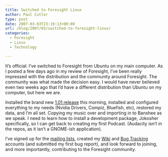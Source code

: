 ```yaml
---
title: Switched to Foresight Linux
author: Paul Cutler
type: post
date: 2007-03-03T23:19:13+00:00
url: /blog/2007/03/switched-to-foresight-linux/
categories:
  - Foresight
  - Linux
  - Technology

---
```

It&#8217;s official: I&#8217;ve switched to Foresight from Ubuntu on my main computer. As I posted a few days ago in my review of Foresight, I&#8217;ve been really impressed with the distribution and the community around Foresight. The community was what made the decision easy. I would have never believed even two weeks ago that I&#8217;d have a different distribution than Ubuntu on my computer, but here we are.

Installed the brand new [1.01 release][1] this morning, installed and configured everything to my needs (Nvidia Drivers, Compiz, Bluefish, etc), restored my data, and I&#8217;m all set. Copying my music over and importing in to Banshee as we speak. I need to learn how to install a development package, Jokosher specifically, so I can get back to creating my first Podcast. (Audacity isn&#8217;t in the repos, as it isn&#8217;t a GNOME-ish application).

I&#8217;ve signed up for the [mailing lists][2], created my [Wiki][3] and [Bug Tracking][3] accounts (and submitted my first bug report), and look forward to joining, and more importantly, contributing to the Foresight community.

 [1]: http://www.rpath.org/rbuilder/project/foresight/release?id=5398
 [2]: http://www.foresightlinux.org/community/
 [3]: http://wiki.foresightlinux.com/confluence/dashboard.action